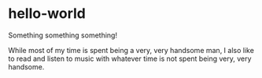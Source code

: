 # hello-world
Something something something!

While most of my time is spent being a very, very handsome man, I also like to read and listen to music with whatever time is not spent being very, very handsome.
